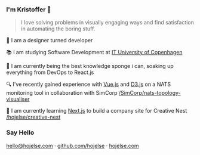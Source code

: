 ### I'm Kristoffer 👋

> I love solving problems in visually engaging ways and find satisfaction in automating the boring stuff.

🎨 I am a designer turned developer

📚 I am studying Software Development at [IT University of Copenhagen](https://itu.dk)

🧽 I am currently being the best knowledge sponge i can, soaking up everything from DevOps to React.js

🔍 I've recently gained experience with [Vue.js](https://vuejs.org) and [D3.js](https://d3js.org/) on a NATS monitoring tool in collaboration with SimCorp [/SimCorp/nats-topology-visualiser](https://github.com/SimCorp/nats-topology-visualiser)

🌱 I am currently learning [Next.js](https://nextjs.org/) to build a company site for Creative Nest [/hojelse/creative-nest](https://github.com/hojelse/creative-nest)
### Say Hello

[hello@hojelse.com](mailto:hello@hojelse.com) · [github.com/hojelse](https://github.com/hojelse) · [hojelse.com](https://hojelse.com)

